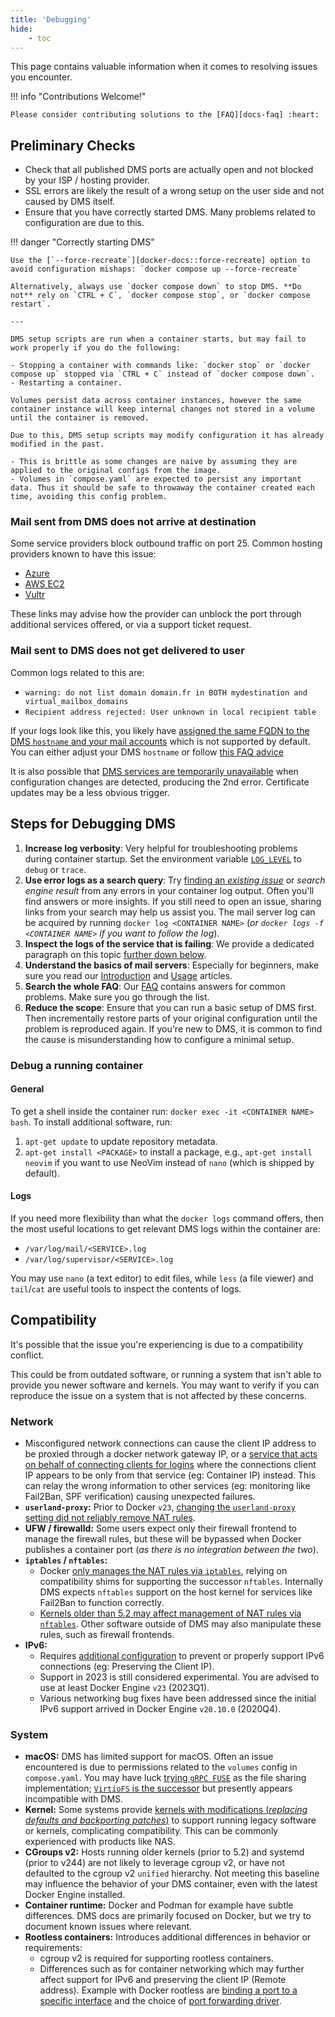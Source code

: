 ```yaml
---
title: 'Debugging'
hide:
    - toc
---
```


This page contains valuable information when it comes to resolving issues you encounter.

!!! info "Contributions Welcome!"

    Please consider contributing solutions to the [FAQ][docs-faq] :heart:

## Preliminary Checks

- Check that all published DMS ports are actually open and not blocked by your ISP / hosting provider.
- SSL errors are likely the result of a wrong setup on the user side and not caused by DMS itself.
- Ensure that you have correctly started DMS. Many problems related to configuration are due to this.

!!! danger "Correctly starting DMS"

    Use the [`--force-recreate`][docker-docs::force-recreate] option to avoid configuration mishaps: `docker compose up --force-recreate`

    Alternatively, always use `docker compose down` to stop DMS. **Do not** rely on `CTRL + C`, `docker compose stop`, or `docker compose restart`.

    ---

    DMS setup scripts are run when a container starts, but may fail to work properly if you do the following:

    - Stopping a container with commands like: `docker stop` or `docker compose up` stopped via `CTRL + C` instead of `docker compose down`.
    - Restarting a container.

    Volumes persist data across container instances, however the same container instance will keep internal changes not stored in a volume until the container is removed.

    Due to this, DMS setup scripts may modify configuration it has already modified in the past.

    - This is brittle as some changes are naive by assuming they are applied to the original configs from the image.
    - Volumes in `compose.yaml` are expected to persist any important data. Thus it should be safe to throwaway the container created each time, avoiding this config problem.

### Mail sent from DMS does not arrive at destination

Some service providers block outbound traffic on port 25. Common hosting providers known to have this issue:

- [Azure](https://docs.microsoft.com/en-us/azure/virtual-network/troubleshoot-outbound-smtp-connectivity)
- [AWS EC2](https://aws.amazon.com/premiumsupport/knowledge-center/ec2-port-25-throttle/)
- [Vultr](https://www.vultr.com/docs/what-ports-are-blocked/)

These links may advise how the provider can unblock the port through additional services offered, or via a support ticket request.

### Mail sent to DMS does not get delivered to user

Common logs related to this are:

- `warning: do not list domain domain.fr in BOTH mydestination and virtual_mailbox_domains`
- `Recipient address rejected: User unknown in local recipient table`

If your logs look like this, you likely have [assigned the same FQDN to the DMS `hostname` and your mail accounts][gh-issues::dms-fqdn-misconfigured] which is not supported by default. You can either adjust your DMS `hostname` or follow [this FAQ advice][docs::faq-bare-domain]

It is also possible that [DMS services are temporarily unavailable][gh-issues::dms-services-unavailable] when configuration changes are detected, producing the 2nd error. Certificate updates may be a less obvious trigger.

## Steps for Debugging DMS

1. **Increase log verbosity**: Very helpful for troubleshooting problems during container startup. Set the environment variable [`LOG_LEVEL`][docs-environment-log-level] to `debug` or `trace`.
2. **Use error logs as a search query**: Try [finding an _existing issue_][gh-issues] or _search engine result_ from any errors in your container log output. Often you'll find answers or more insights. If you still need to open an issue, sharing links from your search may help us assist you. The mail server log can be acquired by running `docker log <CONTAINER NAME>` (_or `docker logs -f <CONTAINER NAME>` if you want to follow the log_).
3. **Inspect the logs of the service that is failing**: We provide a dedicated paragraph on this topic [further down below](#logs).
4. **Understand the basics of mail servers**: Especially for beginners, make sure you read our [Introduction][docs-introduction] and [Usage][docs-usage] articles.
5. **Search the whole FAQ**: Our [FAQ][docs-faq] contains answers for common problems. Make sure you go through the list.
6. **Reduce the scope**: Ensure that you can run a basic setup of DMS first. Then incrementally restore parts of your original configuration until the problem is reproduced again. If you're new to DMS, it is common to find the cause is misunderstanding how to configure a minimal setup.

### Debug a running container

#### General

To get a shell inside the container run: `docker exec -it <CONTAINER NAME> bash`. To install additional software, run:

1. `apt-get update` to update repository metadata.
2. `apt-get install <PACKAGE>` to install a package, e.g., `apt-get install neovim` if you want to use NeoVim instead of `nano` (which is shipped by default).

#### Logs

If you need more flexibility than what the `docker logs` command offers, then the most useful locations to get relevant DMS logs within the container are:

- `/var/log/mail/<SERVICE>.log`
- `/var/log/supervisor/<SERVICE>.log`

You may use `nano` (a text editor) to edit files, while `less` (a file viewer) and `tail`/`cat` are useful tools to inspect the contents of logs.

## Compatibility

It's possible that the issue you're experiencing is due to a compatibility conflict.

This could be from outdated software, or running a system that isn't able to provide you newer software and kernels. You may want to verify if you can reproduce the issue on a system that is not affected by these concerns.

### Network

- Misconfigured network connections can cause the client IP address to be proxied through a docker network gateway IP, or a [service that acts on behalf of connecting clients for logins][gh-discuss-roundcube-fail2ban] where the connections client IP appears to be only from that service (eg: Container IP) instead. This can relay the wrong information to other services (eg: monitoring like Fail2Ban, SPF verification) causing unexpected failures.
- **`userland-proxy`:** Prior to Docker `v23`, [changing the `userland-proxy` setting did not reliably remove NAT rules][network::docker-userlandproxy].
- **UFW / firewalld:** Some users expect only their firewall frontend to manage the firewall rules, but these will be bypassed when Docker publishes a container port (_as there is no integration between the two_).
- **`iptables` / `nftables`:**
    - Docker [only manages the NAT rules via `iptables`][network::docker-nftables], relying on compatibility shims for supporting the successor `nftables`. Internally DMS expects `nftables` support on the host kernel for services like Fail2Ban to function correctly.
    - [Kernels older than 5.2 may affect management of NAT rules via `nftables`][network::kernel-nftables]. Other software outside of DMS may also manipulate these rules, such as firewall frontends.
- **IPv6:**
    - Requires [additional configuration][docs-ipv6] to prevent or properly support IPv6 connections (eg: Preserving the Client IP).
    - Support in 2023 is still considered experimental. You are advised to use at least Docker Engine `v23` (2023Q1).
    - Various networking bug fixes have been addressed since the initial IPv6 support arrived in Docker Engine `v20.10.0` (2020Q4).

### System

- **macOS:** DMS has limited support for macOS. Often an issue encountered is due to permissions related to the `volumes` config in `compose.yaml`. You may have luck [trying `gRPC FUSE`][gh-macos-support] as the file sharing implementation; [`VirtioFS` is the successor][docker-macos-virtiofs] but presently appears incompatible with DMS.
- **Kernel:** Some systems provide [kernels with modifications (_replacing defaults and backporting patches_)][network::kernels-modified] to support running legacy software or kernels, complicating compatibility. This can be commonly experienced with products like NAS.
- **CGroups v2:** Hosts running older kernels (prior to 5.2) and systemd (prior to v244) are not likely to leverage cgroup v2, or have not defaulted to the cgroup v2 `unified` hierarchy. Not meeting this baseline may influence the behavior of your DMS container, even with the latest Docker Engine installed.
- **Container runtime:** Docker and Podman for example have subtle differences. DMS docs are primarily focused on Docker, but we try to document known issues where relevant.
- **Rootless containers:** Introduces additional differences in behavior or requirements:
    - cgroup v2 is required for supporting rootless containers.
    - Differences such as for container networking which may further affect support for IPv6 and preserving the client IP (Remote address). Example with Docker rootless are [binding a port to a specific interface][docker-rootless-interface] and the choice of [port forwarding driver][docs-rootless-portdriver].

[network::docker-userlandproxy]: https://github.com/moby/moby/issues/44721
[network::docker-nftables]: https://github.com/moby/moby/issues/26824
[network::kernels-modified]: https://github.com/docker-mailserver/docker-mailserver/pull/2662#issuecomment-1168435970
[network::kernel-nftables]: https://unix.stackexchange.com/questions/596493/can-nftables-and-iptables-ip6tables-rules-be-applied-at-the-same-time-if-so-wh/596497#596497

[docs-environment-log-level]: ./environment.md#log_level
[docs-faq]: ../faq.md
[docs::faq-bare-domain]: ../faq.md#can-i-use-a-nakedbare-domain-ie-no-hostname
[docs-ipv6]: ./advanced/ipv6.md
[docs-introduction]: ../introduction.md
[docs-rootless-portdriver]: ./security/fail2ban.md#running-inside-a-rootless-container
[docs-usage]: ../usage.md

[gh-issues]: https://github.com/docker-mailserver/docker-mailserver/issues
[gh-issues::dms-fqdn-misconfigured]: https://github.com/docker-mailserver/docker-mailserver/issues/3679#issuecomment-1837609043
[gh-issues::dms-services-unavailable]: https://github.com/docker-mailserver/docker-mailserver/issues/3679#issuecomment-1848083358
[gh-macos-support]: https://github.com/docker-mailserver/docker-mailserver/issues/3648#issuecomment-1822774080
[gh-discuss-roundcube-fail2ban]: https://github.com/orgs/docker-mailserver/discussions/3273#discussioncomment-5654603

[docker-rootless-interface]: https://github.com/moby/moby/issues/45742
[docker-macos-virtiofs]: https://www.docker.com/blog/speed-boost-achievement-unlocked-on-docker-desktop-4-6-for-mac/
[docker-docs::force-recreate]: https://docs.docker.com/compose/reference/up/
